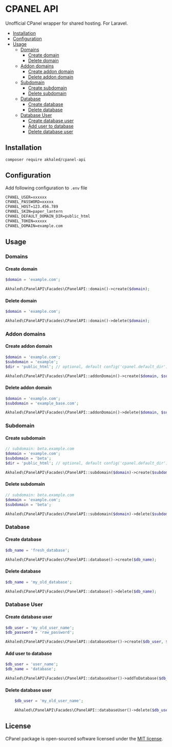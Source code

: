 # CPANEL API <!-- omit in toc -->

Unofficial CPanel wrapper for shared hosting. For Laravel.

- [Installation](#installation)
- [Configuration](#configuration)
- [Usage](#usage)
  - [Domains](#domains)
    - [Create domain](#create-domain)
    - [Delete domain](#delete-domain)
  - [Addon domains](#addon-domains)
    - [Create addon domain](#create-addon-domain)
    - [Delete addon domain](#delete-addon-domain)
  - [Subdomain](#subdomain)
    - [Create subdomain](#create-subdomain)
    - [Delete subdomain](#delete-subdomain)
  - [Database](#database)
    - [Create database](#create-database)
    - [Delete database](#delete-database)
  - [Database User](#database-user)
    - [Create database user](#create-database-user)
    - [Add user to database](#add-user-to-database)
    - [Delete database user](#delete-database-user)

## Installation

`composer require akhaled/cpanel-api`

## Configuration

Add following configuration to `.env` file

```txt
CPANEL_USER=xxxxxx
CPANEL_PASSWORD=xxxxx
CPANEL_HOST=123.456.789
CPANEL_SKIN=paper_lantern
CPANEL_DEFAULT_DOMAIN_DIR=public_html
CPANEL_TOKEN=xxxxx
CPANEL_DOMAIN=example.com
```

## Usage

### Domains

#### Create domain

```php
$domain = 'example.com';

Akhaled\CPanelAPI\Facades\CPanelAPI::domain()->create($domain);
```

#### Delete domain

```php
$domain = 'example.com';

Akhaled\CPanelAPI\Facades\CPanelAPI::domain()->delete($domain);
```

### Addon domains

#### Create addon domain

```php
$domain = 'example.com';
$subdomain = 'example';
$dir = 'public_html'; // optional, default config('cpanel.default_dir')

Akhaled\CPanelAPI\Facades\CPanelAPI::addonDomain()->create($domain, $subdomain, $dir);
```

#### Delete addon domain

```php
$domain = 'example.com';
$subdomain = 'example_base.com';

Akhaled\CPanelAPI\Facades\CPanelAPI::addonDomain()->delete($domain, $subdomain);
```

### Subdomain

#### Create subdomain

```php
// subdomain: beta.example.com
$domain = 'example.com';
$subdomain = 'beta';
$dir = 'public_html'; // optional, default config('cpanel.default_dir')

Akhaled\CPanelAPI\Facades\CPanelAPI::subdomain($domain)->create($subdomain, $dir);
```

#### Delete subdomain

```php
// subdomain: beta.example.com
$domain = 'example.com';
$subdomain = 'beta';

Akhaled\CPanelAPI\Facades\CPanelAPI::subdomain($domain)->delete($subdomain);
```

### Database

#### Create database

```php
$db_name = 'fresh_database';

Akhaled\CPanelAPI\Facades\CPanelAPI::database()->create($db_name);
```

#### Delete database

```php
$db_name = 'my_old_database';

Akhaled\CPanelAPI\Facades\CPanelAPI::database()->delete($db_name);
```

### Database User

#### Create database user

```php
$db_user = 'my_old_user_name';
$db_password = 'raw_password';

Akhaled\CPanelAPI\Facades\CPanelAPI::databaseUser()->create($db_user, $db_password);
```

#### Add user to database

```php
$db_user = 'user_name';
$db_name = 'database';

Akhaled\CPanelAPI\Facades\CPanelAPI::databaseUser()->addToDatabase($db_user, $db_name);
```

#### Delete database user

```php
    $db_user = 'my_old_user_name';

    Akhaled\CPanelAPI\Facades\CPanelAPI::databaseUser()->delete($db_user);
```

## License

CPanel package is open-sourced software licensed under the [MIT license](LICENSE.md).
